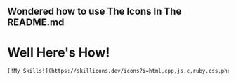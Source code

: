 ## Wondered how to use The Icons In The README.md 
# Well Here's How!

  ```html
  [!My Skills!](https://skillicons.dev/icons?i=html,cpp,js,c,ruby,css,php,typescript,python,r,go,flask,rust,unrealengine,bootstrap)](#)

